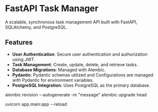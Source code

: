 # FastAPI Task Manager

A scalable, synchronous task management API built with FastAPI, SQLAlchemy, and PostgreSQL.

## Features

- **User Authentication**: Secure user authentication and authorization using JWT.
- **Task Management**: Create, update, delete, and retrieve tasks.
- **Database Migrations**: Managed with Alembic.
- **Pydantic**: Pydantic schemas utilized and Configurations are managed with Pydantic for environment variables.
- **PostgreSQL Integration**: Uses PostgreSQL as the primary database.

alembic revision --autogenerate -m "message"
alembic upgrade head

uvicorn app.main:app --reload
